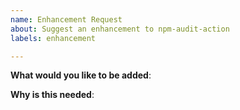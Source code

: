 ```yaml
---
name: Enhancement Request
about: Suggest an enhancement to npm-audit-action
labels: enhancement

---
```

<!-- Please only use this template for submitting enhancement requests -->

**What would you like to be added**:

**Why is this needed**:
